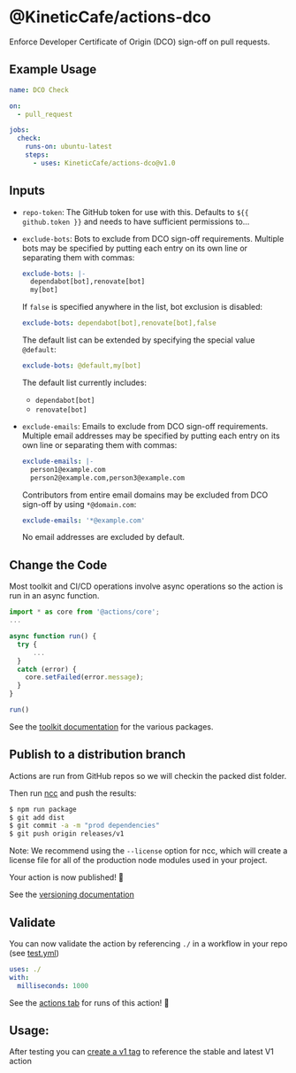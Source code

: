 # @KineticCafe/actions-dco

Enforce Developer Certificate of Origin (DCO) sign-off on pull requests.

## Example Usage

```yaml
name: DCO Check

on:
  - pull_request

jobs:
  check:
    runs-on: ubuntu-latest
    steps:
      - uses: KineticCafe/actions-dco@v1.0
```

## Inputs

- `repo-token`: The GitHub token for use with this. Defaults to `${{
github.token }}` and needs to have sufficient permissions to…

- `exclude-bots`: Bots to exclude from DCO sign-off requirements. Multiple bots
  may be specified by putting each entry on its own line or separating them with
  commas:

  ```yaml
  exclude-bots: |-
    dependabot[bot],renovate[bot]
    my[bot]
  ```

  If `false` is specified anywhere in the list, bot exclusion is disabled:

  ```yaml
  exclude-bots: dependabot[bot],renovate[bot],false
  ```

  The default list can be extended by specifying the special value `@default`:

  ```yaml
  exclude-bots: @default,my[bot]
  ```

  The default list currently includes:

  - `dependabot[bot]`
  - `renovate[bot]`

- `exclude-emails`: Emails to exclude from DCO sign-off requirements. Multiple
  email addresses may be specified by putting each entry on its own line or
  separating them with commas:

  ```yaml
  exclude-emails: |-
    person1@example.com
    person2@example.com,person3@example.com
  ```

  Contributors from entire email domains may be excluded from DCO sign-off by
  using `*@domain.com`:

  ```yaml
  exclude-emails: '*@example.com'
  ```

  No email addresses are excluded by default.

## Change the Code

Most toolkit and CI/CD operations involve async operations so the action is run in an async function.

```javascript
import * as core from '@actions/core';
...

async function run() {
  try {
      ...
  }
  catch (error) {
    core.setFailed(error.message);
  }
}

run()
```

See the [toolkit documentation](https://github.com/actions/toolkit/blob/master/README.md#packages) for the various packages.

## Publish to a distribution branch

Actions are run from GitHub repos so we will checkin the packed dist folder.

Then run [ncc](https://github.com/zeit/ncc) and push the results:

```bash
$ npm run package
$ git add dist
$ git commit -a -m "prod dependencies"
$ git push origin releases/v1
```

Note: We recommend using the `--license` option for ncc, which will create a license file for all of the production node modules used in your project.

Your action is now published! :rocket:

See the [versioning documentation](https://github.com/actions/toolkit/blob/master/docs/action-versioning.md)

## Validate

You can now validate the action by referencing `./` in a workflow in your repo (see [test.yml](.github/workflows/test.yml))

```yaml
uses: ./
with:
  milliseconds: 1000
```

See the [actions tab](https://github.com/actions/typescript-action/actions) for runs of this action! :rocket:

## Usage:

After testing you can [create a v1 tag](https://github.com/actions/toolkit/blob/master/docs/action-versioning.md) to reference the stable and latest V1 action
